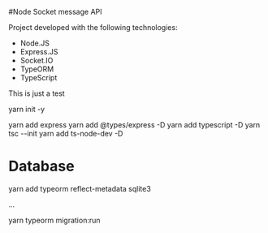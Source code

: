 #Node Socket message API

Project developed with the following technologies:
- Node.JS
- Express.JS
- Socket.IO
- TypeORM
- TypeScript

This is just a test

yarn init -y

yarn add express
yarn add @types/express -D
yarn add typescript -D
yarn tsc --init
yarn add ts-node-dev -D

# Database

yarn add typeorm reflect-metadata sqlite3

...

yarn typeorm migration:run